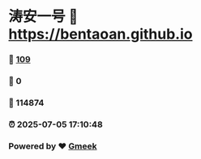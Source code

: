 # 涛安一号 :link: https://bentaoan.github.io 
### :page_facing_up: [109](https://bentaoan.github.io/tag.html) 
### :speech_balloon: 0 
### :hibiscus: 114874 
### :alarm_clock: 2025-07-05 17:10:48 
### Powered by :heart: [Gmeek](https://github.com/Meekdai/Gmeek)
